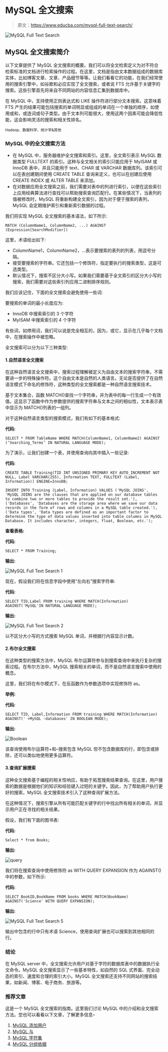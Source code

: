 # MySQL 全文搜索

> 原文：<https://www.educba.com/mysql-full-text-search/>

![MySQL Full Text Search](img/7c0673bb114586877943618daa84f0c0.png)



## MySQL 全文搜索简介

以下文章提供了 MySQL 全文搜索的概要。我们可以将全文检索定义为对不符合检索标准的文档进行检索操作的过程。在这里，文档是指由文本数据组成的数据库实体，比如博客文章、文章、产品细节等等。让我们看看它的功能，在我们经常使用的搜索引擎中，如谷歌和必应实现了全文搜索，或者说 FTS 允许基于关键字的搜索。这些引擎首先将来自不同网站的内容信息汇集到数据库中。

在 MySQL 中，支持使用正则表达式和 LIKE 操作符进行部分文本搜索。这意味着 FTS 产生的结果可能包括搜索的单词明显或组成的单词在一个单独的顺序，如使用或和，或连词或句子类型。由于文本列可能很大，使用这两个因素可能会降低性能，这会影响灵活的搜索和相关性排名。

<small>Hadoop、数据科学、统计学&其他</small>

### MySQL 中的全文搜索方法

*   在 MySQL 中，服务器维护全文搜索和索引。这里，全文索引表示 MySQL 数据类型 FULLTEXT 的索引。这种与全文相关的索引只能应用于 MyISAM 或 InnoDB 表中，并且只能用于 text、CHAR 或 VARCHAR 数据库列。该索引可以在表创建期间使用 CREATE TABLE 查询来定义，也可以在创建后使用 CREATE INDEX 或 ALTER TABLE 来添加。
*   在对数据应用全文搜索之前，我们需要对表中的列进行索引，以便在这些索引上应用经典算法进行查找可以帮助搜索查询匹配行。在某些情况下，当表列的值被修改时，MySQL 将重新构建全文索引，因为对于便于搜索的表列，MySQL 会定期维护索引和重新索引数据的过程。

我们将实现 MySQL 全文搜索的基本语法，如下所示:

`MATCH (ColumnName1, ColumnName2, ...) AGAINST (Expression[SearchModifier])`

这里，术语给出如下:

*   ColumnName1，ColumnName2，…表示要搜索的表列的列表，用逗号分隔。
*   接受要搜索的字符串。它还包括一个修饰符，指定要执行的搜索类型，这是可选类型。
*   默认情况下，搜索不区分大小写。如果我们需要基于全文索引的区分大小写的搜索，我们需要对这些索引列应用二进制排序规则。

我们应该记住，下面的全文搜索会避免使用一些词:

要搜索的单词的最小长度应为:

*   InnoDB 中搜索索引的 3 个字符
*   MyISAM 中搜索索引的 4 个字符

有些词，如停用词，我们可以说是完全相互的，因为，或它，显示在几乎每个文档中，在搜索操作中被忽略。

全文搜索可以分为以下三种类型:

#### 1.自然语言全文搜索

在这种自然语言全文搜索中，搜索过程理解被定义为自由文本的搜索字符串，不需要进一步的特殊操作符。这个自由文本是自然的人类语言。无论是否提供了在自然语言模式下命名的修饰符，这种类型的全文搜索都是一种自然语言搜索技术。

基于文本集合，函数 MATCH()查找一个字符串，并为表中的每一行生成一个有效值。这显示了函数中作为参数提供的搜索字符串与文本之间的相似性，文本表示表中显示为 MATCH()列表的一组列。

对于这种自然语言类型的搜索模式，我们有如下的基本格式:

**代码:**

`SELECT * FROM TableName WHERE MATCH(ColumnName1, ColumnName2) AGAINST (‘Searching_Terms’ IN NATURAL LANGUAGE MODE);`

为了演示，让我们创建一个表，并使用查询向其中插入一些记录:

**代码:**

`CREATE TABLE Training(TID INT UNSIGNED PRIMARY KEY AUTO_INCREMENT NOT NULL, Label VARCHAR(255), Information TEXT, FULLTEXT (Label, Information)) ENGINE=InnoDB;`

`INSERT INTO Training (Label, Information) VALUES ('MySQL JOINS', 'MySQL JOINS are the clauses that are applied on our database tables to combine two or more tables to provide the result set.'), ('Databases', 'Databases are the storage area where we save our data records in the form of rows and columns in a MySQL table created.'), ('Data types', 'Data types are defined as an important factor to determine the type of data values inserted into table columns in MySQL Database. It includes character, integers, float, Boolean, etc.');`

**查看表格:**

**代码:**

`SELECT * FROM Training;`

**输出:**

![MySQL Full Text Search 1](img/cd09bf52ff9b2ad1c2bbee7d9fa7a524.png)



现在，假设我们将在信息字段中使用“左向右”搜索字符串:

**代码:**

`SELECT TID,Label FROM training WHERE MATCH(Information) AGAINST('MySQL'IN NATURAL LANGUAGE MODE);`

**输出:**

![MySQL Full Text Search 2](img/16320d5228e488a333d9e9a12bbc4cf1.png)



以不区分大小写的方式搜索 MySQL 单词，并根据行内容显示计数。

#### 2.布尔全文搜索

在这种类型的搜索方法中，MySQL 布尔运算符参与到搜索查询中来执行复杂的搜索过程。在布尔方法中，MySQL 搜索相关的单词，而不是自然语言搜索中使用的概念。

这里，我们将在布尔模式下，在反函数作为参数选项中实现修饰符 as。

**举例:**

**代码:**

`SELECT TID, Label,Information FROM training WHERE MATCH(Information) AGAINST(' +MySQL -databases' IN BOOLEAN MODE);`

**输出:**

![Boolean](img/c4e4b6679a0431d5fdc38aed3a95d5e3.png)



该查询使用布尔运算符+和–搜索包含 MySQL 但不包含数据库的行，即包含或排除，还可以类似地使用更多运算符。

#### 3.查询扩展搜索

这种全文搜索基于编程的相关性响应，有助于拓宽搜索结果查询。在这里，用户搜索的数据是根据他们的知识和经验键入过短的关键字。因此，为了帮助用户执行更好的搜索，MySQL 全文搜索技术引入了这种查询扩展方法。

在这种情况下，搜索引擎从所有可能匹配关键字的行中找出所有相关的单词，并显示用户正在寻找的相关结果。

假设，我们有下面的图书表:

**代码:**

`Select * from Books;`

**输出:**

![query](img/22e80c16f3aba0ddf4a89e3234ad521e.png)



我们将在搜索查询中使用修饰符 as WITH QUERY EXPANSION 作为 AGAINST()中的参数，如下所示:

**代码:**

`SELECT BookID,BookName FROM books WHERE MATCH(BookName) AGAINST('Science' WITH QUERY EXPANSION);`

**输出:**

![MySQL Full Text Search 5](img/c31a8bf9c222328f0e3f83042293de32.png)



输出中包含的行中只有术语 Science，使用查询扩展也可以搜索到其他相同的行。

### 结论

在 MySQL server 中，全文搜索允许用户对基于字符的数据库表中的数据执行全文命令。MySQL 全文搜索显示了一些基本特性，如自然的 SQL 式界面、完全动态的索引、速度和合理的索引大小。MySQL 全文搜索还支持不同网站的搜索结果，如新闻、博客、电子商务、旅游等。

### 推荐文章

这是一个 MySQL 全文搜索的指南。这里我们讨论 MySQL 中的介绍和全文搜索方法。您也可以看看以下文章，了解更多信息–

1.  [MySQL 添加用户](https://www.educba.com/mysql-add-user/)
2.  [MySQL 与](https://www.educba.com/mysql-with/)
3.  [MySQL 字符集](https://www.educba.com/mysql-character-set/)
4.  [MySQL 分组依据](https://www.educba.com/mysql-group-by/)





